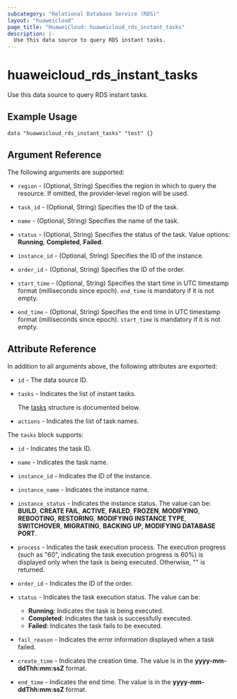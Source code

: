 ```yaml
---
subcategory: "Relational Database Service (RDS)"
layout: "huaweicloud"
page_title: "HuaweiCloud: huaweicloud_rds_instant_tasks"
description: |-
  Use this data source to query RDS instant tasks.
---
```


# huaweicloud_rds_instant_tasks

Use this data source to query RDS instant tasks.

## Example Usage

```hcl
data "huaweicloud_rds_instant_tasks" "test" {}
```

## Argument Reference

The following arguments are supported:

* `region` - (Optional, String) Specifies the region in which to query the resource.
  If omitted, the provider-level region will be used.

* `task_id` - (Optional, String) Specifies the ID of the task.

* `name` - (Optional, String) Specifies the name of the task.

* `status` - (Optional, String) Specifies the status of the task. Value options: **Running**, **Completed**, **Failed**.

* `instance_id` - (Optional, String) Specifies the ID of the instance.

* `order_id` - (Optional, String) Specifies the ID of the order.

* `start_time` - (Optional, String) Specifies the start time in UTC timestamp format (milliseconds since epoch).
  `end_time` is mandatory if it is not empty.

* `end_time` - (Optional, String) Specifies the end time in UTC timestamp format (milliseconds since epoch).
  `start_time` is mandatory if it is not empty.

## Attribute Reference

In addition to all arguments above, the following attributes are exported:

* `id` - The data source ID.

* `tasks` - Indicates the list of instant tasks.

  The [tasks](#tasks_struct) structure is documented below.

* `actions` - Indicates the list of task names.

<a name="tasks_struct"></a>
The `tasks` block supports:

* `id` - Indicates the task ID.

* `name` - Indicates the task name.

* `instance_id` - Indicates the ID of the instance.

* `instance_name` - Indicates the instance name.

* `instance_status` - Indicates the instance status. The value can be: **BUILD**, **CREATE FAIL**, **ACTIVE**, **FAILED**,
  **FROZEN**, **MODIFYING**, **REBOOTING**, **RESTORING**, **MODIFYING INSTANCE TYPE**, **SWITCHOVER**, **MIGRATING**,
  **BACKING UP**, **MODIFYING DATABASE PORT**.

* `process` - Indicates the task execution process. The execution progress (such as "60", indicating the task execution
  progress is 60%) is displayed only when the task is being executed. Otherwise, "" is returned.

* `order_id` - Indicates the ID of the order.

* `status` - Indicates the task execution status. The value can be:
  + **Running**: Indicates the task is being executed.
  + **Completed**: Indicates the task is successfully executed.
  + **Failed**: Indicates the task fails to be executed.

* `fail_reason` - Indicates the error information displayed when a task failed.

* `create_time` - Indicates the creation time. The value is in the **yyyy-mm-ddThh:mm:ssZ** format.

* `end_time` - Indicates the end time. The value is in the **yyyy-mm-ddThh:mm:ssZ** format.
